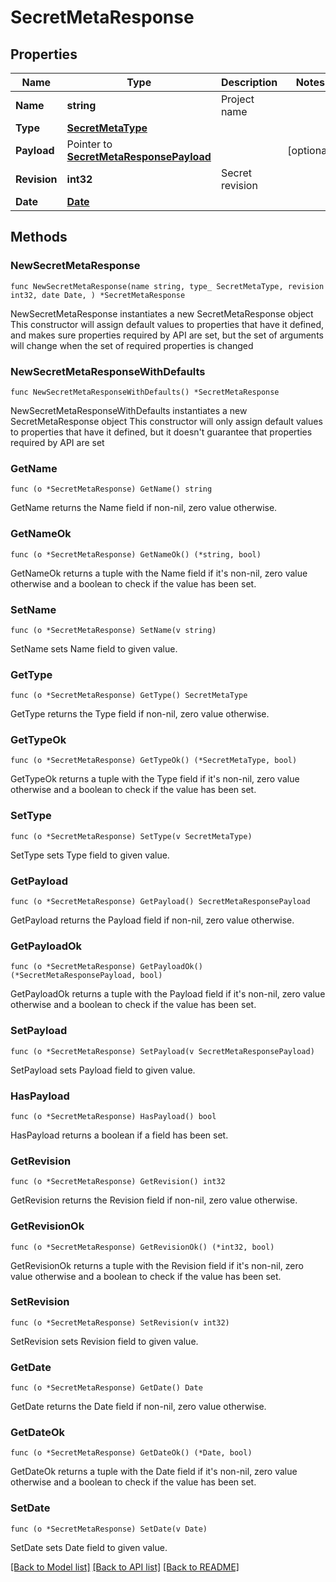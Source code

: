 # SecretMetaResponse

## Properties

Name | Type | Description | Notes
------------ | ------------- | ------------- | -------------
**Name** | **string** | Project name | 
**Type** | [**SecretMetaType**](SecretMetaType.md) |  | 
**Payload** | Pointer to [**SecretMetaResponsePayload**](SecretMetaResponsePayload.md) |  | [optional] 
**Revision** | **int32** | Secret revision | 
**Date** | [**Date**](Date.md) |  | 

## Methods

### NewSecretMetaResponse

`func NewSecretMetaResponse(name string, type_ SecretMetaType, revision int32, date Date, ) *SecretMetaResponse`

NewSecretMetaResponse instantiates a new SecretMetaResponse object
This constructor will assign default values to properties that have it defined,
and makes sure properties required by API are set, but the set of arguments
will change when the set of required properties is changed

### NewSecretMetaResponseWithDefaults

`func NewSecretMetaResponseWithDefaults() *SecretMetaResponse`

NewSecretMetaResponseWithDefaults instantiates a new SecretMetaResponse object
This constructor will only assign default values to properties that have it defined,
but it doesn't guarantee that properties required by API are set

### GetName

`func (o *SecretMetaResponse) GetName() string`

GetName returns the Name field if non-nil, zero value otherwise.

### GetNameOk

`func (o *SecretMetaResponse) GetNameOk() (*string, bool)`

GetNameOk returns a tuple with the Name field if it's non-nil, zero value otherwise
and a boolean to check if the value has been set.

### SetName

`func (o *SecretMetaResponse) SetName(v string)`

SetName sets Name field to given value.


### GetType

`func (o *SecretMetaResponse) GetType() SecretMetaType`

GetType returns the Type field if non-nil, zero value otherwise.

### GetTypeOk

`func (o *SecretMetaResponse) GetTypeOk() (*SecretMetaType, bool)`

GetTypeOk returns a tuple with the Type field if it's non-nil, zero value otherwise
and a boolean to check if the value has been set.

### SetType

`func (o *SecretMetaResponse) SetType(v SecretMetaType)`

SetType sets Type field to given value.


### GetPayload

`func (o *SecretMetaResponse) GetPayload() SecretMetaResponsePayload`

GetPayload returns the Payload field if non-nil, zero value otherwise.

### GetPayloadOk

`func (o *SecretMetaResponse) GetPayloadOk() (*SecretMetaResponsePayload, bool)`

GetPayloadOk returns a tuple with the Payload field if it's non-nil, zero value otherwise
and a boolean to check if the value has been set.

### SetPayload

`func (o *SecretMetaResponse) SetPayload(v SecretMetaResponsePayload)`

SetPayload sets Payload field to given value.

### HasPayload

`func (o *SecretMetaResponse) HasPayload() bool`

HasPayload returns a boolean if a field has been set.

### GetRevision

`func (o *SecretMetaResponse) GetRevision() int32`

GetRevision returns the Revision field if non-nil, zero value otherwise.

### GetRevisionOk

`func (o *SecretMetaResponse) GetRevisionOk() (*int32, bool)`

GetRevisionOk returns a tuple with the Revision field if it's non-nil, zero value otherwise
and a boolean to check if the value has been set.

### SetRevision

`func (o *SecretMetaResponse) SetRevision(v int32)`

SetRevision sets Revision field to given value.


### GetDate

`func (o *SecretMetaResponse) GetDate() Date`

GetDate returns the Date field if non-nil, zero value otherwise.

### GetDateOk

`func (o *SecretMetaResponse) GetDateOk() (*Date, bool)`

GetDateOk returns a tuple with the Date field if it's non-nil, zero value otherwise
and a boolean to check if the value has been set.

### SetDate

`func (o *SecretMetaResponse) SetDate(v Date)`

SetDate sets Date field to given value.



[[Back to Model list]](../README.md#documentation-for-models) [[Back to API list]](../README.md#documentation-for-api-endpoints) [[Back to README]](../README.md)


